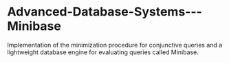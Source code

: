 # Advanced-Database-Systems---Minibase
Implementation of the minimization procedure for conjunctive queries and a lightweight database engine for evaluating queries called Minibase.
